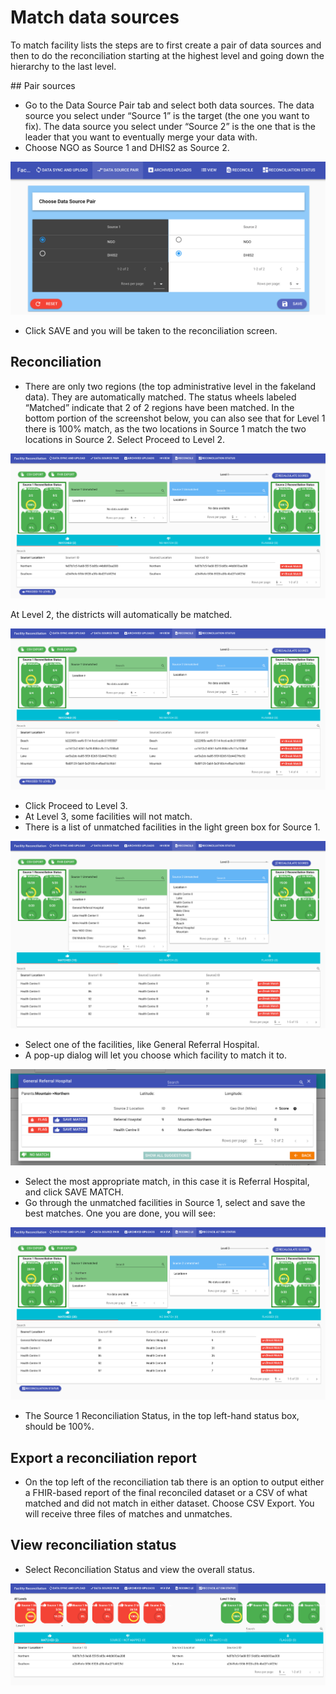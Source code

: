 # Match data sources

To match facility lists the steps are to first create a pair of data sources and then to do the reconciliation starting at the highest level and going down the hierarchy to the last level.

## Pair sources

* Go to the Data Source Pair tab and select both data sources. The data source you select under “Source 1”  is the target (the one you want to fix). The data source you select under “Source 2”  is the one that is the leader that you want to eventually merge your data with.
* Choose NGO as Source 1 and DHIS2 as Source 2.

![alt text](../img/pair_data.png)

* Click SAVE and you will be taken to the reconciliation screen.

## Reconciliation

* There are only two regions (the top administrative level in the fakeland data). They are automatically matched.
The status wheels labeled “Matched” indicate that 2 of 2 regions have been matched. In the bottom portion of the screenshot below, you can also see that for Level 1 there is 100% match, as the two locations in Source 1 match the two locations in Source 2.
Select Proceed to Level 2.

![alt text](../img/level_1.png)

At Level 2, the districts will automatically be matched.

![alt text](../img/level_2.png)

* Click Proceed to Level 3.
* At Level 3, some facilities will not match.
* There is a list of unmatched facilities in the light green box for Source 1.

![alt text](../img/level_3_before.png)

* Select one of the facilities, like General Referral Hospital.
* A pop-up dialog will let you choose which facility to match it to.

![alt text](../img/level_3_match_hospital.png)

* Select the most appropriate match, in this case it is Referral Hospital, and click SAVE MATCH.
* Go through the unmatched facilities in Source 1, select and save the best matches. One you are done, you will see:

![alt text](../img/level_3.png)

* The Source 1 Reconciliation Status, in the top left-hand status box, should be 100%.

## Export a reconciliation report

* On the top left of the reconciliation tab there is an option to output either a FHIR-based report of the final reconciled dataset or a CSV of what matched and did not match in either dataset. Choose CSV Export. You will receive three files of matches and unmatches.

## View reconciliation status

* Select Reconciliation Status and view the overall status.

![alt text](../img/reconciliation_status.png)

